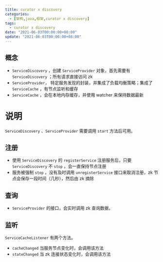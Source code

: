 ```yaml
---
title: curator x discovery
categories: 
  - [架构,java,框架,curator x discovery]
tags:
  - curator x discovery
date: "2021-06-03T00:00:00+08:00"
update: "2021-06-03T00:00:00+08:00"
---
```


## 概念

- `ServiceDiscovery`  ，创建 `ServiceProvider` 对象，首先需要有 `ServiceDiscovery` ；所有请求直接访问 zk
- `ServiceProvider`， 特定服务发现的封装，并集成了负载均衡策略；集成了 `ServiceCache` ，有节点监听和缓存
- `ServiceCache` ，会在本地内存缓存，并使用 watcher 来保持数据最新

# 说明

`ServiceDiscovery` 、`ServiceProvider` 需要调用 `start` 方法后可用。

## 注册

- 使用 `ServiceDiscovery` 的 `registerService` 注册服务后，只要 `ServiceDiscovery` 不 `stop` ，会一直保持节点注册
- 服务被强制 `stop` ，没有及时调用 `unregisterService` 接口来取消注册，zk 节点会保存一段时间（几秒），然后由 zk 摘除

## 查询

- `ServiceProvider` 的接口，会实时调用 zk 查询数据，

## 监听

`ServiceCacheListener` 有两个方法。

- `cacheChanged` 当服务节点变化时，会调用该方法
- `stateChanged` 当 zk 连接状态变化时，会调用该方法